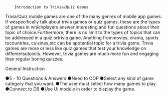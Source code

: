         Introduction to Trivia/Quiz Games
Trivia/Quiz mobile games are one of the many genres of mobile app games. If wespecifically talk about trivia games 
or quiz games, these are the types of games in whichplayers answer interesting and fun questions about their topic of 
choice.Furthermore, there is no limit to the types of topics that can be addressed in a quiz ortrivia game. 
Anything frommovies, drama, sports tocountries, cuisines,etc can be apotential topic for a trivia game.
Trivia games are more or less like quiz games that test your knowledge on differentsubjects. However, trivia games are 
much more fun and engaging than regular boring quizzes.

General Instruction

●5 - 10 Questions & Answers
●Need to OOP
●Select any kind of game category that you want.
●The user must select how many games to play.
●Connect to DB
●Use UI module in order to display the game.